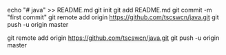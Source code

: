 echo "# java" >> README.md
git init
git add README.md
git commit -m "first commit"
git remote add origin https://github.com/tscswcn/java.git
git push -u origin master


git remote add origin https://github.com/tscswcn/java.git
git push -u origin master
